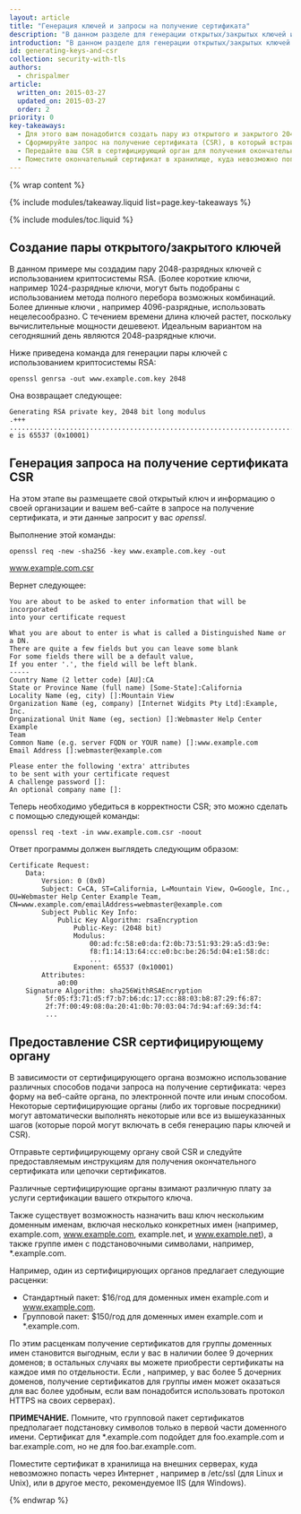 ```yaml
---
layout: article
title: "Генерация ключей и запросы на получение сертификата"
description: "В данном разделе для генерации открытых/закрытых ключей и запросов на получение сертификата CSR используется консольная программа openssl, стандартная для большинства операционных систем Linux, BSD и Mac OS X."
introduction: "В данном разделе для генерации открытых/закрытых ключей и запросов на получение сертификата CSR используется консольная программа openssl, стандартная для большинства операционных систем Linux, BSD и Mac OS X."
id: generating-keys-and-csr
collection: security-with-tls
authors:
  - chrispalmer
article:
  written_on: 2015-03-27
  updated_on: 2015-03-27
  order: 2
priority: 0
key-takeaways:
  - Для этого вам понадобится создать пару из открытого и закрытого 2048-разрядных ключей с использованием криптосистемы RSA.
  - Сформируйте запрос на получение сертификата (CSR), в который встраивается ваш открытый ключ.
  - Передайте ваш CSR в сертифицирующий орган для получения окончательного сертификата или цепочки сертификатов.
  - Поместите окончательный сертификат в хранилище, куда невозможно попасть через Интернет, например в /etc/ssl (для Linux и Unix) или в другое место, рекомендуемое IIS (для Windows).
---
```


{% wrap content %}

{% include modules/takeaway.liquid list=page.key-takeaways %}

{% include modules/toc.liquid %}

## Создание пары открытого/закрытого ключей

В данном примере мы создадим пару 2048-разрядных ключей с использованием криптосистемы RSA. (Более короткие ключи, например
1024-разрядные ключи, могут быть подобраны с использованием метода полного перебора возможных комбинаций. Более длинные ключи
, например 4096-разрядные,&nbsp;использовать нецелесообразно. С течением времени длина ключей растет, поскольку
вычислительные мощности дешевеют. Идеальным вариантом на сегодняшний день являются 2048-разрядные ключи.

Ниже приведена команда для генерации пары ключей с использованием криптосистемы RSA:

    openssl genrsa -out www.example.com.key 2048

Она возвращает следующее:

    Generating RSA private key, 2048 bit long modulus
    .+++
    .......................................................................................+++
    e is 65537 (0x10001)

## Генерация запроса на получение сертификата CSR

На этом этапе вы размещаете свой открытый ключ и информацию о своей организации
и вашем веб-сайте в запросе на получение сертификата, и эти данные
запросит у вас *openssl*.

Выполнение этой команды:

    openssl req -new -sha256 -key www.example.com.key -out
www.example.com.csr

Вернет следующее:

    You are about to be asked to enter information that will be incorporated
    into your certificate request

    What you are about to enter is what is called a Distinguished Name or a DN.
    There are quite a few fields but you can leave some blank
    For some fields there will be a default value,
    If you enter '.', the field will be left blank.
    -----
    Country Name (2 letter code) [AU]:CA
    State or Province Name (full name) [Some-State]:California
    Locality Name (eg, city) []:Mountain View
    Organization Name (eg, company) [Internet Widgits Pty Ltd]:Example, Inc.
    Organizational Unit Name (eg, section) []:Webmaster Help Center Example
    Team
    Common Name (e.g. server FQDN or YOUR name) []:www.example.com
    Email Address []:webmaster@example.com

    Please enter the following 'extra' attributes
    to be sent with your certificate request
    A challenge password []:
    An optional company name []:

Теперь необходимо убедиться в корректности CSR; это можно сделать с помощью следующей команды:

    openssl req -text -in www.example.com.csr -noout

Ответ программы должен выглядеть следующим образом:

    Certificate Request:
        Data:
            Version: 0 (0x0)
            Subject: C=CA, ST=California, L=Mountain View, O=Google, Inc.,
    OU=Webmaster Help Center Example Team,
    CN=www.example.com/emailAddress=webmaster@example.com
            Subject Public Key Info:
                Public Key Algorithm: rsaEncryption
                    Public-Key: (2048 bit)
                    Modulus:
                        00:ad:fc:58:e0:da:f2:0b:73:51:93:29:a5:d3:9e:
                        f8:f1:14:13:64:cc:e0:bc:be:26:5d:04:e1:58:dc:
                        ...
                    Exponent: 65537 (0x10001)
            Attributes:
                a0:00
        Signature Algorithm: sha256WithRSAEncryption
             5f:05:f3:71:d5:f7:b7:b6:dc:17:cc:88:03:b8:87:29:f6:87:
             2f:7f:00:49:08:0a:20:41:0b:70:03:04:7d:94:af:69:3d:f4:
             ...

## Предоставление CSR сертифицирующему органу

В зависимости от сертифицирующего органа возможно использование различных способов подачи
запроса на получение сертификата: через форму на веб-сайте органа, по электронной почте или иным
способом. Некоторые сертифицирующие органы (либо их торговые посредники) могут автоматически выполнять некоторые или все из вышеуказанных шагов
(которые порой могут включать в себя генерацию пары ключей и CSR).

Отправьте сертифицирующему органу свой CSR и следуйте предоставляемым инструкциям для получения окончательного
сертификата или цепочки сертификатов.

Различные сертифицирующие органы взимают различную плату за услуги сертификации
вашего открытого ключа.

Также существует возможность назначить ваш ключ нескольким доменным именам, включая
несколько конкретных имен (например, example.com, www.example.com, example.net,
и www.example.net), а также группе имен с подстановочными символами, например, \*.example.com.

Например, один из сертифицирующих органов предлагает следующие расценки:

* Стандартный пакет: $16/год для доменных имен example.com и www.example.com.
* Групповой пакет: $150/год для доменных имен example.com и \*.example.com.

По этим расценкам получение сертификатов для группы доменных имен становится выгодным, если у вас в наличии более 9
дочерних доменов; в остальных случаях вы можете приобрести сертификаты на каждое имя по отдельности. Если
, например, у вас более 5 дочерних доменов, получение сертификатов для группы имен может оказаться для вас
более удобным, если вам понадобится использовать протокол HTTPS на своих серверах).

**ПРИМЕЧАНИЕ.** Помните, что групповой пакет сертификатов предполагает подстановку символов только в
первой части доменного имени. Сертификат для \*.example.com подойдет для
foo.example.com и bar.example.com, но не для foo.bar.example.com.

Поместите сертификат в хранилища на внешних серверах, куда невозможно попасть через Интернет
, например в /etc/ssl (для Linux и Unix), или в другое место, рекомендуемое IIS (для Windows).

{% endwrap %}
